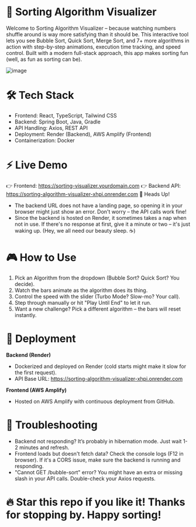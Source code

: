 # 🚀 Sorting Algorithm Visualizer

Welcome to Sorting Algorithm Visualizer – because watching numbers shuffle around is way more satisfying than it should be. This interactive tool lets you see Bubble Sort, Quick Sort, Merge Sort, and 7+ more algorithms in action with step-by-step animations, execution time tracking, and speed control. Built with a modern full-stack approach, this app makes sorting fun (well, as fun as sorting can be).

![image](https://github.com/user-attachments/assets/0c2ef54f-1d8a-4bab-ba1d-8d18f2f92409)


# 🛠️ Tech Stack

- Frontend: React, TypeScript, Tailwind CSS
- Backend: Spring Boot, Java, Gradle
- API Handling: Axios, REST API
- Deployment: Render (Backend), AWS Amplify (Frontend)
- Containerization: Docker


# ⚡ Live Demo

👉 Frontend: https://sorting-visualizer.yourdomain.com
👉 Backend API: https://sorting-algorithm-visualizer-xhpi.onrender.com
📢 Heads Up!

- The backend URL does not have a landing page, so opening it in your browser might just show an error. Don't worry – the API calls work fine!
- Since the backend is hosted on Render, it sometimes takes a nap when not in use. If there's no response at first, give it a minute or two – it's just waking up. (Hey, we all need our beauty sleep. ☕)

# 🎮 How to Use
1) Pick an Algorithm from the dropdown (Bubble Sort? Quick Sort? You decide).
2) Watch the bars animate as the algorithm does its thing.
3) Control the speed with the slider (Turbo Mode? Slow-mo? Your call).
4) Step through manually or hit "Play Until End" to let it run.
5) Want a new challenge? Pick a different algorithm – the bars will reset instantly.


# 🚀 Deployment
**Backend (Render)**
- Dockerized and deployed on Render (cold starts might make it slow for the first request).
- API Base URL: https://sorting-algorithm-visualizer-xhpi.onrender.com
  
**Frontend (AWS Amplify)**
- Hosted on AWS Amplify with continuous deployment from GitHub.

# 🐛 Troubleshooting
- Backend not responding? It’s probably in hibernation mode. Just wait 1-2 minutes and refresh.
- Frontend loads but doesn't fetch data? Check the console logs (F12 in browser). If it's a CORS issue, make sure the backend is running and responding.
- "Cannot GET /bubble-sort" error? You might have an extra or missing slash in your API calls. Double-check your Axios requests.

# 🔥 Star this repo if you like it! Thanks for stopping by. Happy sorting!
